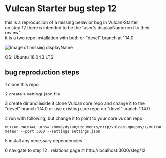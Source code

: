 
# Vulcan Starter bug step 12

this is a reproduction of a  missing behavior bug in Vulcan-Starter  
on step 12 there is intended to be the "user's displayName next to their review"  
it is a two repo installation with both on "devel" branch at 1.14.0 


![Image of missing displayName](../devel/Screenshot%20from%202019-11-20%2006-42-22.png)

OS: Ubuntu 18.04.3 LTS

## bug reproduction steps

1 clone this repo  

2 create a settings.json file  

3 create dir and inside it clone Vulcan core repo and change it to the "devel" branch 1.14.0 or use existing core repo on "devel" branch 1.14.0  

4 run with following, but change it to point to your core vulcan repo  
```
METEOR_PACKAGE_DIRS="/home/dylan/Documents/http/vulcanBugRepos/1/Vulcan/packages" meteor --port 3000 --settings settings.json
```

5 install any necessary dependencies  

6 navigate to step 12 : relations page at http://localhost:3000/step/12  